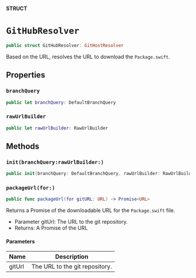 **STRUCT**

# `GitHubResolver`

```swift
public struct GitHubResolver: GitHostResolver
```

Based on the URL, resolves the URL to download the `Package.swift`.

## Properties
### `branchQuery`

```swift
public let branchQuery: DefaultBranchQuery
```

### `rawUrlBuilder`

```swift
public let rawUrlBuilder: RawUrlBuilder
```

## Methods
### `init(branchQuery:rawUrlBuilder:)`

```swift
public init(branchQuery: DefaultBranchQuery, rawUrlBuilder: RawUrlBuilder = GitHubRawUrlBuilder())
```

### `packageUrl(for:)`

```swift
public func packageUrl(for gitURL: URL) -> Promise<URL>
```

Returns a Promise of the downloadable URL for the `Package.swift` file.
- Parameter gitUrl: The URL to the git repository.
- Returns: A Promise of the URL

#### Parameters

| Name | Description |
| ---- | ----------- |
| gitUrl | The URL to the git repository. |